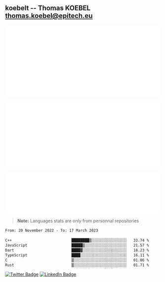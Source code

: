 ## koebelt -- Thomas KOEBEL <thomas.koebel@epitech.eu>

<!-- On github since 2018-->


![Metrics](/metrics.classic.svg)



<!--![Metrics](/metrics.plugin.introduction.repository.svg)-->
![Metrics](/metrics.plugin.isocalendar.svg)



![Metrics](/metrics.plugin.languages.svg)

> **Note:** Languages stats are only from personnal repositories

<!--START_SECTION:waka-->

```text
From: 20 November 2022 - To: 17 March 2023

C++                           ████████▒░░░░░░░░░░░░░░░░   33.74 %
JavaScript                    █████▒░░░░░░░░░░░░░░░░░░░   21.57 %
Dart                          ████▓░░░░░░░░░░░░░░░░░░░░   18.23 %
TypeScript                    ████░░░░░░░░░░░░░░░░░░░░░   16.11 %
C                             ▒░░░░░░░░░░░░░░░░░░░░░░░░   01.86 %
Rust                          ▒░░░░░░░░░░░░░░░░░░░░░░░░   01.71 %
```

<!--END_SECTION:waka-->

[![Twitter Badge](https://img.shields.io/badge/Twitter-Profile-informational?style=flat&logo=twitter&logoColor=white&color=1CA2F1)](https://twitter.com/jesuis_roux)
[![LinkedIn Badge](https://img.shields.io/badge/LinkedIn-Profile-informational?style=flat&logo=linkedin&logoColor=white&color=0D76A8)](https://www.linkedin.com/in/koebelt/)
